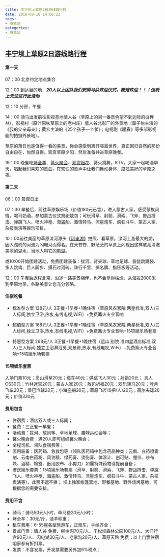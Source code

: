 ```yaml
---
title: 丰宁坝上草原2日游线路行程
date: 2018-08-10 14:00:22
tags:
- 随笔记
categories:
- 随笔记
---
```


## [丰宁坝上草原2日游线路行程](http://m.caoyuanfeng.com/kuaibao/201405youhui/#10006-weixin-1-52626-6b3bffd01fdde4900130bc5a2751b6d1)

####  第一天

07：00 北京约定地点集合

12：00 到达目的地，***20人以上团队我们安排马队欢迎仪式，鞭炮欢迎！！！但晚上无法进行此活动***

12：10 分房，午餐

14：00 骑马出发前往影视基地情人谷（草原上的另一番景色望不到边际的白桦林），影视村（原汁原味草原上的老村庄）情人谷北影厂的外景地（章子怡主演的《我的父亲母亲》；黄宏主演的《25个孩子一个爹》；电视剧《暖春》等多部影视剧的拍摄外景地）。

草原的落日也是值得一看的美景，你会感受到离开喧嚣世界，真正回归自然的那份自由自在，怡然自得。观赏草原夕阳，然后准备共进草原晚餐。

19：00 晚餐吃[烤全羊](http://m.caoyuanfeng.com/meishi/kaoquanyang/)、[篝火聚会](http://m.caoyuanfeng.com/wan/gouhuowanhui/)、[观赏烟花](http://m.caoyuanfeng.com/wan/yanhuaranfang/)、篝火跳舞，KTV。大家一起喝酒聊天，唱起我们喜欢的歌曲，在欢快的歌声中让我们舞动身体，度过美好的草原之夜。

####  第二天

06：00 晨观日出

07：30 早餐后，前往草原娱乐场（价值180元已含），进入蒙古人家，感受蒙族风情，喝马奶酒，参加蒙古仪式祭祀敖包；可玩滑草、射箭、滑索、飞斧、野战搏击、弹跳飞人、喷火神枪、海盗船、激情转马、流星炮车、疯狂斗牛、蒙古人家、杂技表演等娱乐项目。

10：00前往美丽的草原滦河源头【[闪电湖](http://m.caoyuanfeng.com/jingdian/shandianhu/)】拍照、看草原。滦河上游最大的湖，因入湖前的河流为闪电河而得名。在天苍苍、野茫茫的草原上闪现出这样敞亮清澈美丽的湖水，当地人叫它[闪电湖](http://m.caoyuanfeng.com/jingdian/shandianhu/)。

或10:00开始团建活动，免费团建装备：拔河、背夹球、草地足球、袋鼠跳跳袋、多人跳绳、巨人脚步、摸石过河砖、珠行千里、撕名牌、指压板等活动。

12：00 午餐后返程北京，沿途一路美景相伴，也不会觉得枯燥，从海拔2000米到平原地带，各路美景让您充分领略。

####  住宿吃餐
- 标准型方案 128元/人
  3正餐+1早餐+1晚住宿（草原风农家院 两星标准,双人/三人标间,独立卫浴,热水,有线电视,WiFi）+免费篝火专业音响

- 超值型方案 168元/人
  3正餐+1早餐+1晚住宿（草原风农家院 两星标准,双人/三人标间,独立卫浴,热水,有线电视,WiFi）+免费篝火专业音响+15项娱乐场套票

- 特惠型方案 268元/人
  3正餐+1早餐+1晚住宿（远山.别院 准四星酒店标准,双人/三人标间,独立卫浴淋浴房,观景房,热水,有线电视,WiFi）+免费篝火专业音响+15项娱乐场套票

####  15项娱乐套票
入场门票10元；高山滑草20元；缆车40元；弹跳飞人30元；射箭20元； 真人CS30元；竹林迷宫20元；蒙古人家20元；敖包祈福20元；欢乐转马20元；登月飞车20元；桑巴汽球20元；小海盗船20元；草原飞斧(6把/人)20元；高尔夫球20元；价值330元



####  费用包含
- 住宿费：酒店双人或三人标间；
- 餐费：三正餐一早餐；
- 活动费：拔河、放风筝、草地足球、趣味运动会等；
- 篝火晚会费：满20人即可组织篝火晚会；
- 全程司机、领队食宿费等；
- 医用装备：医药箱、急救包等（领队医药箱中包含药品种类：云南、白药喷雾剂、云南白药粉、风油精、绿药膏、烫伤膏、体温计、创可贴、绷带、纱布块、酒精、棉签、医用胶布、小剪刀）如需特殊药物请提前自备；
- 赠送娱乐套票：15项娱乐场套票（滑草、射箭、滑索、飞斧、野战搏击、弹跳飞人、喷火神枪、海盗船、激情转马、流星炮车、疯狂斗牛、蒙古人家、杂技表演等），此票不退不换；
坝上独家帐篷营地、野餐基地、野外烧烤基地，可根据您的需要安排。

####  费用不含
- 骑马：骑马50元/小时，牵马费20元/小时；
- 烤全羊：30元/斤，活羊称重；
- 租车费用：6-55座各型旅游车，正规车，手续齐全；
- 景点门票：情人谷 免费、柳树沟70元/人、千松坝森林公园100元/人、大汗行宫90元/人、闪电湖30元/人、老掌沟20元/人、草原天路 免费；以上门票住宿咱家都有折扣票。
- 发票：不含发票，开发票需要另外加6%税点；